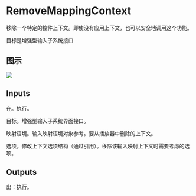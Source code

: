 # RemoveMappingContext

移除一个特定的控件上下文。即使没有应用上下文，也可以安全地调用这个功能。

目标是增强型输入子系统接口

## 图示

![]($-20221218-19291996.png)

## Inputs

在。执行。

目标。增强型输入子系统界面接口。

映射语境。输入映射语境对象参考。要从播放器中删除的上下文。

选项。修改上下文选项结构（通过引用）。移除该输入映射上下文时需要考虑的选项。  

## Outputs

出：执行。
